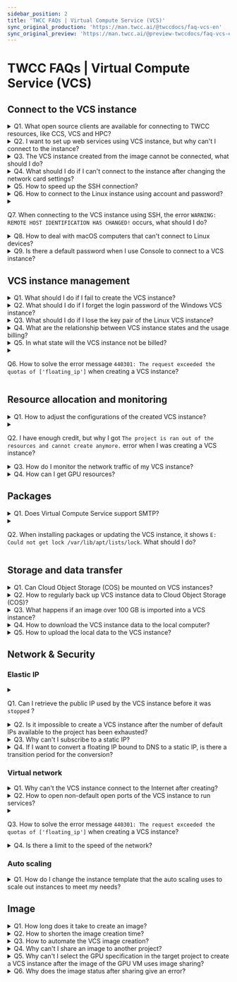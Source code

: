 ```yaml
---
sidebar_position: 2
title: 'TWCC FAQs | Virtual Compute Service (VCS)'
sync_original_production: 'https://man.twcc.ai/@twccdocs/faq-vcs-en' 
sync_original_preview: 'https://man.twcc.ai/@preview-twccdocs/faq-vcs-en'
---
```


# TWCC FAQs | Virtual Compute Service (VCS)

## Connect to the VCS instance
<details>

<summary> Q1. What open source clients are available for connecting to TWCC resources, like CCS, VCS and HPC?</summary>

Third-party open source software such as MobaXterm, PuTTY and VSCode can be used.

</details>

<details>

<summary> Q2. I want to set up web services using VCS instance, but why can't I connect to the instance?</summary>

Please check whether the instance's security group or firewall rules block the connection. For related documents, refer to:

- [Security Group](https://man.twcc.ai/@twccdocs/doc-vcs-main-en/https%3A%2F%2Fman.twcc.ai%2F%40twccdocs%2Fguide-vcs-sg-en)
- [Basic Virtual Firewall](https://man.twcc.ai/@twccdocs/doc-vcs-main-en/https%3A%2F%2Fman.twcc.ai%2F%40twccdocs%2Fguide-vcs-vnf-en)

</details>

<details>

<summary> Q3. The VCS instance created from the image cannot be connected, what should I do? </summary>

Please check the following two configurations of the VCS instance before creating the image:
1. If you set /etc/fstab to automatically mount the disk, please comment out this setting or add the `nofail` option, otherwise you will be unable to connect to the instance created by the image if cannot find the device.
2. If you are using Ubuntu 18.04 instance, and you have changed the network configurations of /etc/network/interfaces, it will also cause the connection failure.

After checking the above two settings, create an image for the VCS instance again, and use the newly created image to create the VCS instance. If it still failed to connect, please describe the situation in detail and send an e-mail to isupport@twcc.ai, the Technical Support team will assist you to solve the problem.

</details>

<details>

<summary> Q4. What should I do if I can't connect to the instance after changing the network card settings?</summary>

After the network card settings are changed, it might cause a failure to connect to the VCS instance. Therefore, we strongly recommend you not to change the network card settings. Please be careful when operating and deploying.

If you can't connect to the instance, please describe the situation and VCS instance information in detail, and send an e-mail to isupport@twcc.ai, the Technical Support team will assist you to solve the problem.

</details>

<details>

<summary> Q5. How to speed up the SSH connection?</summary>

Please adjust the DNS settings of the VCS instance to make the SSH connection speed faster. The setting method and steps are as follows:

**Step 1.** Enter the command

```
sudo vi /etc/ssh/sshd_config
```

**Step 2.** Press `i` key to enter insert mode<br/>
**Step 3.** Add a line of command

```
Use DNS no
```

**Step 4.** Press `esc` key to exit insert mode, then enter `:wq!`  to save the file.
<br/>

If you still have a slow connection after the modification, please contact the Technical Support: isupport@twcc.ai, and provide your local IP and the result of the traceroute to the instance.


</details>


<details>

<summary> Q6. How to connect to the Linux instance using account and password?</summary>

Refer to [<ins>this document</ins>](https://man.twcc.ai/@twccdocs/doc-vcs-main-en/https%3A%2F%2Fman.twcc.ai%2F%40twccdocs%2Fhowto-vcs-create-usr-linux-en) to connect to the Linux instance using the account and password, which is a solution to losing key pairs or damaging files.

</details>

<details>

<summary> 

Q7. When connecting to the VCS instance using SSH, the error ```WARNING: REMOTE HOST IDENTIFICATION HAS CHANGED!``` occurs, what should I do?

</summary>

The reason for this error is that the certificate stored on the local computer is different from the VCS instance. Therefore, you can avoid this error by deleting the certificate information of the local computer and regenerating it when connecting to the instance. Refer to the following command:


```
ssh-keygen  -f  "/Your_Path/.ssh/known_hosts"  -R  "Public IP"
```

<i class="fa fa-paperclip fa-20" aria-hidden="true"></i> <b>Note：</b>

`Your_Path` is the path of your local computer, and the following message will appear when you connect again:


```Are you sure you want to continue connecting (yes/no)? ```
Enter ```Yes``` to connect and generate a new certificate.

</details>

<details>

<summary> Q8. How to deal with macOS computers that can't connect to Linux devices?</summary>

Please go to the **VCS Instance Details** page , click the "**Connect**" button, and follow the instructions provided in the window to set the key pair access rights and SSH connection instance.

</details>

<details>

<summary> Q9. Is there a default password when I use Console to connect to a VCS instance?</summary>

There is no default password, you need to create a separate password before using Console to connect to the Linux instance, for Windows instances just enter the password you set when you created the instance, refer to [Quick debugging and maintenance tools:TWCC VCS console](https://man.twcc.ai/@twccdocs/doc-vcs-main-zh/https%3A%2F%2Fman.twcc.ai%2F%40twccdocs%2Fguide-vcs-debug-tool-console-zh#Step-3-%E8%BC%B8%E5%85%A5%E9%80%A3%E7%B7%9A%E8%B3%87%E8%A8%8A%EF%BC%8C%E5%AE%8C%E6%88%90%E9%80%A3%E7%B7%9A)。

</details>

<div style={{height:10+'px'}}></div>


## VCS instance management

<details>

<summary> Q1. What should I do if I fail to create the VCS instance?</summary>

Go to the **VCS Instance Details** page, hover to the **`Unsuccessful`** state, and it will display the creation failure message.
Please take a screenshot of this page (and the creation failure message), together with the project ID and the VCS instance information (ID, image, hardware configuration, etc.) and send an e-mail to isupport@twcc.ai. Technical Support team will assist you to solve the problem.

</details>

<details>

<summary> Q2. What should I do if I forget the login password of the Windows VCS instance?</summary>

When creating a VCS instance, please be sure to save your password properly. If you forget the password, you can delete the instance and re-create it; if you need to save the data and configuration of the original instance, you can create an image of the instance first, and then create a new instance from the image and reset the password.

</details>

<details>

<summary> Q3. What should I do if I lose the key pair of the Linux VCS instance?</summary>

When creating a VCS instance, please be sure to keep your key pair properly. If you lose the key pair, you can delete the instance and re-create it; if you need to save the data and configuration of the original instance, you can create an image of the instance first, and then create a new instance from the image and use the new key pair.

</details>

<details>

<summary> Q4. What are the relationship between VCS instance states and the usage billing?</summary>

| VCS instance state | Instance usage billing| 
| -------- | -------- | 
| ```Starting```   | Not billed    | 
| ```Ready```      | Billed     |
| ```Stopping```   | Billed     |
| ```Shutdown```   | Billed     |
| ```Queueing```   | Not billed     |
| ```Deleting```   | Billed until the instance is successfully deleted   |
| ```Stopped```    | Not billed   |
| ```Error```      | Not billed   |

The instance will be billed in the ```Starting``` state if it is started from the ```Shutdown``` state.

</details>

<details>

<summary> Q5. In what state will the VCS instance not be billed?</summary>

The VCS instance will not be billed in the ```Queueing```, ```Stopped``` and ```Error``` states, and it will be billed in other states.
Whether the VCS instance in the ```Starting``` state be billed or not depends on the usage scenario. For detailed explanation, please refer to Q4.

</details>

<details>

<summary>

Q6. How to solve the error message ```440301: The request exceeded the quotas of ['floating_ip']``` when creating a VCS instance?

</summary>

The reason for this error message is that the number of floating ip's has reached the limit of the project, you can refer to the following practices.
1. After deleting the floating IPs that the VCS instance does not need to use for now(the status of the instance is `ready` before it can be deleted), then select Create again.
2. Floating IPs are released back into the pool after you stop or delete the instance and cannot be reclaimed. If you are using a fixed IP, we recommend that you subscribe and use a static IP.
3. If you have special needs, please contact our customer service.
     
</details>

<div style={{height:10+'px'}}></div>


## Resource allocation and monitoring

<details>

<summary> Q1. How to adjust the configurations of the created VCS instance?</summary>

If the configurations do not meet your requirements after creation and need to be adjusted to a smaller or larger instance, refer to [<ins>HowTo: Resize VCS instances</ins>](https://man.twcc.ai/@twccdocs/doc-vcs-main-en/https%3A%2F%2Fman.twcc.ai%2F%40twccdocs%2Fhowto-vcs-resize-instance-en).

</details>

<details>

<summary> 

Q2. I have enough credit, but why I got `The project is ran out of the resources and cannot create anymore.` error when I was creating a VCS instance?

</summary>

This message shows that your CPU usage has reached the project quota. We recommend you release CPU by creating images of the unused or less used VCS instances for future use, and delete the VCS instances.

</details>

<details>

<summary> Q3. How do I monitor the network traffic of my VCS instance?</summary>

On TWCC Portal, you can monitor the usage of CPU, disk, memory and network traffic with simple charts. You may install the monitoring program by yourself to get more detailed information.

</details>

<details>

<summary> Q4. How can I get GPU resources?</summary>

To efficiently allocate the frequently requested GPU resources, please email us your request at isupport@twcc.ai. We will have someone at your service.

</details>

<div style={{height:10+'px'}}></div>


## Packages

<details>

<summary> Q1. Does Virtual Compute Service support SMTP? </summary>

In a VCS instance, you can install any software or applications for your needs, so you can set up and configure a SMTP server on a VCS instance to send e-mail.

</details>

<details>

<summary> 

Q2. When installing packages or updating the VCS instance, it shows `E: Could not get lock /var/lib/apt/lists/lock`. What should I do?

</summary>

1. When installing or updating the packages, there might be some error messages about the lock file. Please delete the lock file and try again.
2. It is recommended to use Ubuntu 20.04 image to avoid this problem.

</details>

<div style={{height:10+'px'}}></div>


## Storage and data transfer

<details>

<summary> Q1. Can Cloud Object Storage (COS) be mounted on VCS instances?</summary>

Yes, COS can be mounted on VCS instances. You have the full permission of the instance, so you can perform any operations on the instance. To mount COS using s3fs or related packages, refer to [<ins>s3fs-fuse</ins>](https://github.com/s3fs-fuse/s3fs-fuse).

</details>

<details>

<summary> Q2. How to regularly back up VCS instance data to Cloud Object Storage (COS)?</summary>

Use TWCC-CLI and `crontab -e` to set up scheduled regular image creation.
- For details on using TWCC-CLI, refer to [<ins>4-3. Upload files to bucket</ins>](https://man.twcc.ai/@twccdocs/twcc-cli-v05#4-3-%E4%B8%8A%E5%82%B3%E6%AA%94%E6%A1%88%E8%87%B3%E5%84%B2%E5%AD%98%E9%AB%94).
- For details on using `crontab -e`, refer to [<ins>crontab guru</ins>](https://crontab.guru/) or [<ins>crontab(5) - Linux man page</ins>](https://linux.die.net/man/5/crontab).

</details>

<details>

<summary> Q3. What happens if an image over 100 GB is imported into a VCS instance?</summary>

The size of the system disk is 100GB. Though you won't be charged for the extra storage, the VCS instance won't be able to start if the system disk is used over 100GB.

</details>

<details>

<summary> Q4. How to download the VCS instance data to the local computer?</summary>

There are 2 methods you can use to download the instance data to your local machine:
1. Using the Cloud Object Storage (COS). This method can not only achieve the purpose of data transmission, but also back up your instance:
    - **Step 1.** [<ins> Back up the data to COS</ins>](https://www.twcc.ai/doc?page=backup).<br/>
    - **Step 2.** From your local machine, go to the **Cloud Object Storage Management** page on TWCC Portal to [<ins>download files</ins>](https://www.twcc.ai/doc?page=object#%E4%B8%8B%E8%BC%89%E6%AA%94%E6%A1%88) or use [<ins> third-party software</ins>](https://www.twcc.ai/doc?page=object#%E4%BD%BF%E7%94%A8%E7%AC%AC%E4%B8%89%E6%96%B9%E8%BB%9F%E9%AB%94%E7%AE%A1%E7%90%86%E6%AA%94%E6%A1%88) to download multiple files at once.
2. From your local machine, [<ins>Use MobaXterm to connect to the VCS instance</ins>](https://www.twcc.ai/doc?page=vm#%E9%80%A3%E7%B7%9A%E8%99%9B%E6%93%AC%E9%81%8B%E7%AE%97%E5%80%8B%E9%AB%94), and select "**Sftp**" icon on the left side to view, upload and download files. 

</details>

<details>

<summary> Q5. How to upload the local data to the VCS instance?</summary>

There are 2 methods you can use to upload your local data to the VCS instance:
1. Using Cloud Object Service (COS):
    - **Step 1.** [<ins>Upload local files to Cloud Object Storage Service (COS)</ins>](https://www.twcc.ai/doc?page=object#%E4%B8%8A%E5%82%B3%E6%AA%94%E6%A1%88)<br/>
    - **Step 2.** [<ins>Connect to the VCS instance</ins>](https://www.twcc.ai/doc?page=vm#%E9%80%A3%E7%B7%9A%E8%99%9B%E6%93%AC%E9%81%8B%E7%AE%97%E5%80%8B%E9%AB%94)<br/>
    - **Step 3.** Use the built-in TWCC-CLI to [<ins>Download the files in COS to the designated directory</ins>](https://man.twcc.ai/@twccdocs/twcc-cli-v05#4-%E9%9B%B2%E7%AB%AF%E7%89%A9%E4%BB%B6%E5%84%B2%E5%AD%98%E6%9C%8D%E5%8B%99COS-Cloud-Object-Storage).
2. From your local machine, [<ins>Use MobaXterm to connect to the VCS instance</ins>](https://www.twcc.ai/doc?page=vm#%E9%80%A3%E7%B7%9A%E8%99%9B%E6%93%AC%E9%81%8B%E7%AE%97%E5%80%8B%E9%AB%94), and select "**Sftp**" icon on the left side to view, upload and download files.

</details>

<div style={{height:10+'px'}}></div>


## Network & Security

### Elastic IP

<details>

<summary>

Q1. Can I retrieve the public IP used by the VCS instance before it was `stopped` ?
 
</summary>

After you stop the VCS instance, the floating IP will be released back to the resource pool and a new floating IP will be available after the individual starts.

If your usage scenario applies to fixed IPs, it is recommended that you subscribe and use static IPs. Please refer to [Elastic IP](https://man.twcc.ai/@twccdocs/doc-vcs-main-zh/https%3A%2F%2Fman.twcc.ai%2F%40twccdocs%2Fguide-vcs-eip-zh) to learn more.

</details>

<details>

<summary> Q2. Is it impossible to create a VCS instance after the number of default IPs available to the project has been exhausted?</summary>

You can continue to create VCS instances after the floating IP quota is used up, but you cannot configure floating IPs.If you need additional IPs, please subscribe for static IP. If you have special needs, please contact our customer service.

Please refer to [Elastic IP Subscription Policy](https://man.twcc.ai/@twccdocs/doc-vcs-main-zh/https%3A%2F%2Fman.twcc.ai%2F%40twccdocs%2Fguide-vcs-eip-zh#%E5%BD%88%E6%80%A7-IP-%E8%A8%82%E9%96%B1%E6%94%BF%E7%AD%96) to learn more.

</details>

<details>

<summary> Q3. Why can't I subscribe to a static IP?</summary>

Please check your user status first. Only the **Tenant Administrator** can subscribe to static IPs and stop subscriptions in the project.
If you have confirmed your administrator status and are still unable to subscribe, please contact Customer Service.

</details>

<details>

<summary> Q4. If I want to convert a floating IP bound to DNS to a static IP, is there a transition period for the conversion?</summary>

If the server (VCS instance) is hosting only one external service, you can first hook up a scheduled static IP to the load balancer and then forward the traffic from the load balancer to the back-end service server. After the DNS IP conversion is complete, then the static IP is hooked up to the server.

</details>

<div style={{height:10+'px'}}></div>

### Virtual network

<details>

<summary> Q1. Why can't the VCS instance connect to the Internet after creating?</summary>

Please check the virtual network configurations.
If you have enabled the Basic Virtual Firewall (BVF), and you're not sure whether the rules are set correctly, we suggest you disable the firewall first and try to connect again.
For Basic Virtual Firewall (BVF) configurations, refer to [<ins>this document</ins>](https://man.twcc.ai/@twccdocs/doc-vcs-main-en/https%3A%2F%2Fman.twcc.ai%2F%40twccdocs%2Fguide-vcs-vnf-en), or contact the Technical Support: [isupport@twcc.ai](isupport@twcc.ai).

</details>

<details>

<summary> Q2. How to open non-default open ports of the VCS instance to run services?</summary>

- The default open ports of Linux instance: 22、443
- The default open ports of Wondows instance: 22、443、9833
- You may open an additional port by setting the security group, please refer to [<ins>this document</ins>](https://man.twcc.ai/@twccdocs/doc-vcs-main-en/https%3A%2F%2Fman.twcc.ai%2F%40twccdocs%2Fguide-vcs-sg-en).

</details>

<details>

<summary>

 Q3. How to solve the error message ```440301: The request exceeded the quotas of ['floating_ip']``` when creating a VCS instance?
 
</summary>


The reason for this error message is that the number of floating ip's has reached the limit of the project, you can refer to the following practices.
1. After deleting the floating IPs that the VCS instance does not need to use for now(the status of the instance is `ready` before it can be deleted), then select Create again.
2. If you have special needs, please contact our customer service.

</details>

<details>

<summary> Q4. Is there a limit to the speed of the network?</summary>

TWCC does not limit the speed of the network within the virtual computing entity. If you find that your transfer speeds are slow, we recommend that you take the following steps:
1. Using the Network Speed Tool (e.g. [Speedtest](https://www.speedtest.net/)), then send the test results to the technical support email (isupport@twcc.ai) and we will determine if the speed is abnormal based on the information you provide.
2. Confirm that the network speed of the source is not limited.

</details>

<div style={{height:10+'px'}}></div>

### Auto scaling

<details>

<summary> Q1. How do I change the instance template that the auto scaling uses to scale out instances to meet my needs?</summary>

Please follow the steps:
* Create a template image
1. Create a VCS instance, deploy the environment and files, and create an instance image (or use your existing instance to create an image).
2. Create a VCS instance from the image created in the Step 1.
* Set up auto scaling
3. Create an auto scaling.
4. Attach the auto scaling to the instance created in Step 2.
Follow the steps above, the auto scaling will use the template to scale out instances that meet your needs.

</details>

<div style={{height:10+'px'}}></div>


## Image

<details>

<summary> Q1. How long does it take to create an image?</summary>

The image creation takes about 10-15 minutes.

</details>

<details>

<summary> Q2. How to shorten the image creation time?</summary>

If data transmitting while creating the image, the backup might be inconsistent, and the data might be saved incompletely; moreover, the backup process is longer than usual. Therefore, we suggest you shut down the instance manually (`sudo shutdown`) and make sure the data has been written into the virtual disks before creating an image.

</details>

<details>

<summary> Q3. How to automate the VCS image creation?</summary>

Use TWCC-CLI and `crontab -e` to set up scheduled regular image creation.
- For details on using TWCC-CLI, refer to [<ins>3-6. VCS instance image</ins>](https://man.twcc.ai/@twccdocs/twcc-cli-v05#3-6-%E8%99%9B%E6%93%AC%E9%81%8B%E7%AE%97%E5%80%8B%E9%AB%94%E5%BF%AB%E7%85%A7-TBD%E2%80%A6).
- For details on using `crontab -e`, refer to [<ins>crontab guru</ins>](https://crontab.guru/) or [<ins>crontab(5) - Linux man page</ins>](https://linux.die.net/man/5/crontab).

</details>

<details>

<summary> Q4. Why can't I share an image to another project?</summary>

1. Only tenant administrators can share image to other target projects, and they must be tenant administrators of both the source and target projects.
2. Cross-project sharing of licensed images is not supported (e.g. Windows servers with licenses).

</details>

<details>

<summary> Q5. Why can't I select the GPU specification in the target project to create a VCS instance after the image of the GPU VM uses image sharing?

</summary>

The image sharing function only supports the creation of CPU VCS instances in the target project, and does not support creating GPU VCS instances yet.

</details>

<details>

<summary> Q6. Why does the image status after sharing give an error? </summary>

If you share images generated from VCS instances created before 2021/3/27, such images will take too long to share and will fail due to unoptimized performance.
For sharing requests, please contact technical support:[isupport@twcc.ai](isupport@twcc.ai)。

</details>